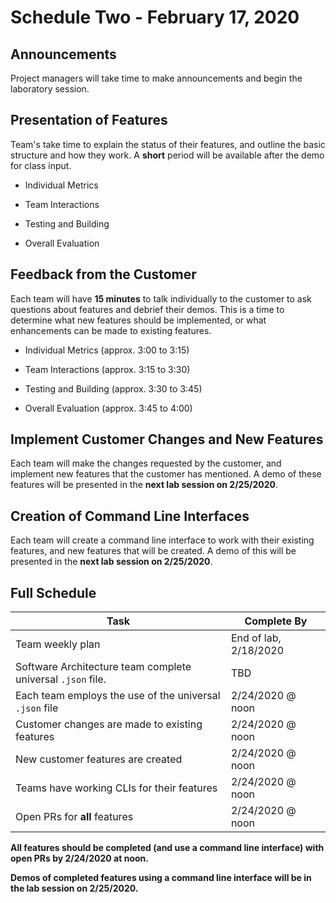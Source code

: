 # Schedule Two - February 17, 2020

## Announcements

Project managers will take time to make announcements and begin the laboratory session.

## Presentation of Features

Team's take time to explain the status of their features, and outline the basic structure and how they work. A __short__ period will be available after the demo for class input.

- Individual Metrics

- Team Interactions

- Testing and Building

- Overall Evaluation

## Feedback from the Customer

Each team will have **15 minutes** to talk individually to the customer to ask
questions about features and debrief their demos. This is a time to determine what
new features should be implemented, or what enhancements can be made to existing
features.

- Individual Metrics (approx. 3:00 to 3:15)

- Team Interactions (approx. 3:15 to 3:30)

- Testing and Building (approx. 3:30 to 3:45)

- Overall Evaluation (approx. 3:45 to 4:00)

## Implement Customer Changes and New Features

Each team will make the changes requested by the customer, and implement new
features that the customer has mentioned. A demo of these features will be
presented in the **next lab session on 2/25/2020**.

## Creation of Command Line Interfaces

Each team will create a command line interface to work with their existing
features, and new features that will be created. A demo of this will be presented
in the **next lab session on 2/25/2020**.

## Full Schedule

Task | Complete By
---- | -----------
Team weekly plan | End of lab, 2/18/2020
Software Architecture team complete universal `.json` file. | TBD
Each team employs the use of the universal `.json` file | 2/24/2020 @ noon
Customer changes are made to existing features | 2/24/2020 @ noon
New customer features are created | 2/24/2020 @ noon
Teams have working CLIs for their features | 2/24/2020 @ noon
Open PRs for **all** features | 2/24/2020 @ noon

**All features should be completed (and use a command line interface) with open PRs by 2/24/2020 at noon.**

**Demos of completed features using a command line interface will be in the lab session on 2/25/2020.**
